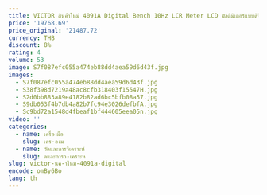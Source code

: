 ```yaml
---
title: VICTOR สินค้าใหม่ 4091A Digital Bench 10Hz LCR Meter LCD มัลติมิเตอร์แบบดิจิตอล AC/DC โวลต์มิเตอร์ Amp Ohm Capacitance เครื่องทดสอบ LCR mete
price: '19768.69'
price_original: '21487.72'
currency: THB
discount: 8%
rating: 4
volume: 53
image: S7f087efc055a474eb88dd4aea59d6d43f.jpg
images:
  - S7f087efc055a474eb88dd4aea59d6d43f.jpg
  - S38f398d7219a48ac8cfb318403f15547H.jpg
  - S2d0bb883a89e4182b82ad6bc5bfb08a57.jpg
  - S9db053f4b7db4a82b7fc94e3026defbfA.jpg
  - Sc9bd72a1548d4fbeaf1bf444605eea05n.jpg
video: ''
categories:
  - name: เครื่องมือ
    slug: เคร-องม
  - name: วัดและการวิเคราะห์
    slug: ดและการว-เคราะห
slug: victor-นค-าใหม-4091a-digital
encode: omBy6Bo
lang: th
---
```

  